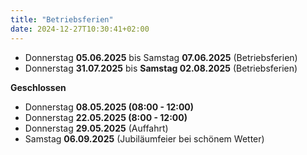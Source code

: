```yaml
---
title: "Betriebsferien"
date: 2024-12-27T10:30:41+02:00
---
```

- Donnerstag **05.06.2025** bis Samstag **07.06.2025** (Betriebsferien)
- Donnerstag **31.07.2025** bis **Samstag 02.08.2025** (Betriebsferien)  

**Geschlossen**
- Donnerstag **08.05.2025 (08:00 - 12:00)** 
- Donnerstag **22.05.2025 (8:00 - 12:00)** 
- Donnerstag **29.05.2025** (Auffahrt)
- Samstag **06.09.2025** (Jubiläumfeier bei schönem Wetter)

